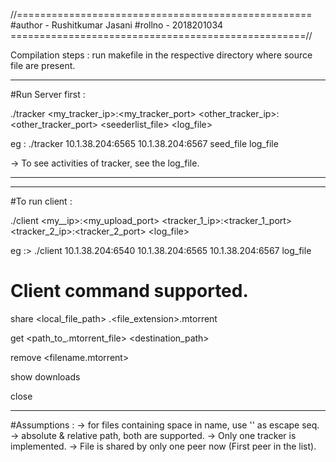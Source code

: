 //===================================================
#author - Rushitkumar Jasani   #rollno - 2018201034
===================================================//

Compilation steps : run makefile in the respective directory where source file are present.

******************************************************
#Run Server first :

./tracker <my_tracker_ip>:<my_tracker_port> <other_tracker_ip>:<other_tracker_port> <seederlist_file> <log_file>

eg : ./tracker 10.1.38.204:6565 10.1.38.204:6567 seed_file log_file  

-> To see activities of tracker, see the log_file. 

******************************************************

******************************************************
#To run client : 

./client <my__ip>:<my_upload_port> <tracker_1_ip>:<tracker_1_port> <tracker_2_ip>:<tracker_2_port> <log_file>

eg :> ./client 10.1.38.204:6540 10.1.38.204:6565 10.1.38.204:6567 log_file


# Client command supported. 

share <local_file_path> <filename>.<file_extension>.mtorrent

get <path_to_.mtorrent_file> <destination_path>

remove <filename.mtorrent>

show downloads

close 
******************************************************

#Assumptions :
-> for files containing space in name, use '\' as escape seq.
-> absolute & relative path, both are supported.
-> Only one tracker is implemented. 
-> File is shared by only one peer now (First peer in the list).
